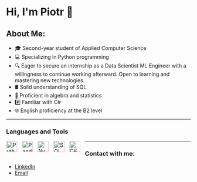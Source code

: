 # Hi, I'm Piotr 👋

## About Me:
- 🎓 Second-year student of Applied Computer Science 
- 💻 Specializing in Python programming
- 🔍 Eager to secure an internship as a Data Scientist ML Engineer with a willingness to continue working afterward. Open to learning and mastering new technologies.
- 🛢️ Solid understanding of SQL
- 🧮 Proficient in algebra and statistics
- #️⃣ Familiar with C#
- 🌐 English proficiency at the B2 level

<hr>

### Languages and Tools

<img align="left" alt="Python" width="30px" style="padding-right:10px;" src="https://cdn.jsdelivr.net/gh/devicons/devicon/icons/python/python-plain.svg">
<img align="left" alt="Pandas" width="30px" style="padding-right:10px;" src="https://cdn.jsdelivr.net/gh/devicons/devicon/icons/pandas/pandas-plain.svg">
<img align="left" alt="Numpy" width="30px" style="padding-right:10px;" src="https://cdn.jsdelivr.net/gh/devicons/devicon/icons/numpy/numpy-plain.svg">
<img align="left" alt="SQL" width="30px" style="padding-right:10px;" src="https://cdn.jsdelivr.net/gh/devicons/devicon@latest/icons/azuresqldatabase/azuresqldatabase-original.svg">
<img align="left" alt="C#" width="30px" style="padding-right:10px;" src="https://cdn.jsdelivr.net/gh/devicons/devicon/icons/csharp/csharp-plain.svg">


<hr>

### Contact with me:
- [LinkedIn](https://www.linkedin.com/in/piotr-hazior-48514326a/)
- [Email](mailto:piotrhazior02@gmail.com)
<!--
**PiotrHazior/PiotrHazior** is a ✨ _special_ ✨ repository because its `README.md` (this file) appears on your GitHub profile.

Here are some ideas to get you started:

- 🔭 I’m currently working on ...
- 🌱 I’m currently learning ...
- 👯 I’m looking to collaborate on ...
- 🤔 I’m looking for help with ...
- 💬 Ask me about ...
- 📫 How to reach me: ...
- 😄 Pronouns: ...
- ⚡ Fun fact: ...
-->
